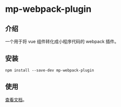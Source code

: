 # mp-webpack-plugin

## 介绍

一个用于将 vue 组件转化成小程序代码的 webpack 插件。

## 安装

```
npm install --save-dev mp-webpack-plugin
```

## 使用

[查看文档](https://github.com/wechat-miniprogram/miniprogram-vue/blob/master/docs/quickstart.md)。
